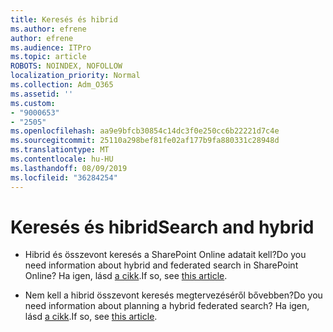 ```yaml
---
title: Keresés és hibrid
ms.author: efrene
author: efrene
ms.audience: ITPro
ms.topic: article
ROBOTS: NOINDEX, NOFOLLOW
localization_priority: Normal
ms.collection: Adm_O365
ms.assetid: ''
ms.custom:
- "9000653"
- "2505"
ms.openlocfilehash: aa9e9bfcb30854c14dc3f0e250cc6b22221d7c4e
ms.sourcegitcommit: 25110a298bef81fe02af177b9fa880331c28948d
ms.translationtype: MT
ms.contentlocale: hu-HU
ms.lasthandoff: 08/09/2019
ms.locfileid: "36284254"
---
```

# <a name="search-and-hybrid"></a><span data-ttu-id="f2d1c-102">Keresés és hibrid</span><span class="sxs-lookup"><span data-stu-id="f2d1c-102">Search and hybrid</span></span>

- <span data-ttu-id="f2d1c-103">Hibrid és összevont keresés a SharePoint Online adatait kell?</span><span class="sxs-lookup"><span data-stu-id="f2d1c-103">Do you need information about hybrid and federated search in SharePoint Online?</span></span> <span data-ttu-id="f2d1c-104">Ha igen, lásd [a cikk](https://docs.microsoft.com/sharepoint/hybrid/hybrid-search-in-sharepoint).</span><span class="sxs-lookup"><span data-stu-id="f2d1c-104">If so, see [this article](https://docs.microsoft.com/sharepoint/hybrid/hybrid-search-in-sharepoint).</span></span>

- <span data-ttu-id="f2d1c-105">Nem kell a hibrid összevont keresés megtervezéséről bővebben?</span><span class="sxs-lookup"><span data-stu-id="f2d1c-105">Do you need information about planning a hybrid federated search?</span></span>  <span data-ttu-id="f2d1c-106">Ha igen, lásd [a cikk](https://docs.microsoft.com/sharepoint/hybrid/plan-hybrid-federated-search).</span><span class="sxs-lookup"><span data-stu-id="f2d1c-106">If so, see [this article](https://docs.microsoft.com/sharepoint/hybrid/plan-hybrid-federated-search).</span></span>



